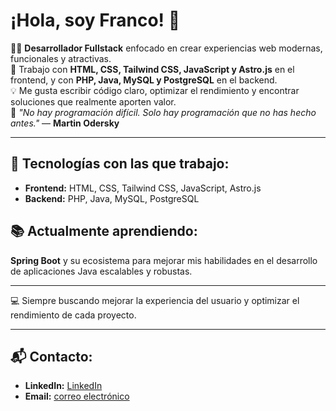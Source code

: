# ¡Hola, soy Franco! 👋

👨‍💻 **Desarrollador Fullstack** enfocado en crear experiencias web modernas, funcionales y atractivas.  
🚀 Trabajo con **HTML, CSS, Tailwind CSS, JavaScript y Astro.js** en el frontend, y con **PHP, Java, MySQL y PostgreSQL** en el backend.  
💡 Me gusta escribir código claro, optimizar el rendimiento y encontrar soluciones que realmente aporten valor.  
🧠 *"No hay programación difícil. Solo hay programación que no has hecho antes."* — **Martin Odersky**

---

## 🚀 Tecnologías con las que trabajo:

- **Frontend:** HTML, CSS, Tailwind CSS, JavaScript, Astro.js
- **Backend:** PHP, Java, MySQL, PostgreSQL

 ## 📚 Actualmente aprendiendo:

**Spring Boot** y su ecosistema para mejorar mis habilidades en el desarrollo de aplicaciones Java escalables y robustas.

---

💻 Siempre buscando mejorar la experiencia del usuario y optimizar el rendimiento de cada proyecto.

---

## 📬 **Contacto:**

- **LinkedIn:** [LinkedIn](https://www.linkedin.com/in/tu-perfil)  
- **Email:** [correo electrónico](mailto:tu-email@example.com)


